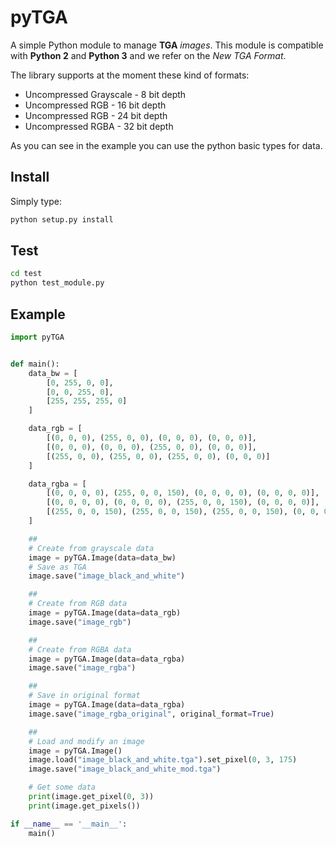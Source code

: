 # pyTGA
A simple Python module to manage **TGA** *images*. This module is compatible with **Python 2** and **Python 3** and we refer on the *New TGA Format*.

The library supports at the moment these kind of formats:

* Uncompressed Grayscale - 8 bit depth
* Uncompressed RGB - 16 bit depth
* Uncompressed RGB - 24 bit depth
* Uncompressed RGBA - 32 bit depth

As you can see in the example you can use the python basic types for data.

## Install

Simply type:
```bash
python setup.py install
```

## Test

```bash
cd test
python test_module.py
```

## Example

```python
import pyTGA


def main():
    data_bw = [
        [0, 255, 0, 0],
        [0, 0, 255, 0],
        [255, 255, 255, 0]
    ]

    data_rgb = [
        [(0, 0, 0), (255, 0, 0), (0, 0, 0), (0, 0, 0)],
        [(0, 0, 0), (0, 0, 0), (255, 0, 0), (0, 0, 0)],
        [(255, 0, 0), (255, 0, 0), (255, 0, 0), (0, 0, 0)]
    ]

    data_rgba = [
        [(0, 0, 0, 0), (255, 0, 0, 150), (0, 0, 0, 0), (0, 0, 0, 0)],
        [(0, 0, 0, 0), (0, 0, 0, 0), (255, 0, 0, 150), (0, 0, 0, 0)],
        [(255, 0, 0, 150), (255, 0, 0, 150), (255, 0, 0, 150), (0, 0, 0, 0)]
    ]

    ##
    # Create from grayscale data
    image = pyTGA.Image(data=data_bw)
    # Save as TGA
    image.save("image_black_and_white")

    ##
    # Create from RGB data
    image = pyTGA.Image(data=data_rgb)
    image.save("image_rgb")

    ##
    # Create from RGBA data
    image = pyTGA.Image(data=data_rgba)
    image.save("image_rgba")

    ##
    # Save in original format
    image = pyTGA.Image(data=data_rgba)
    image.save("image_rgba_original", original_format=True)

    ##
    # Load and modify an image
    image = pyTGA.Image()
    image.load("image_black_and_white.tga").set_pixel(0, 3, 175)
    image.save("image_black_and_white_mod.tga")

    # Get some data
    print(image.get_pixel(0, 3))
    print(image.get_pixels())

if __name__ == '__main__':
    main()
```
